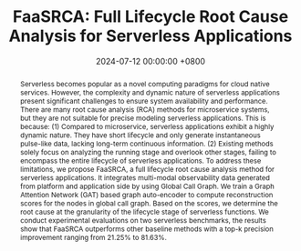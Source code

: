 ---
title:          "FaaSRCA: Full Lifecycle Root Cause Analysis for Serverless Applications"
date:           2024-07-12 00:00:00 +0800
selected:       false
pub:            >-
                In 35th IEEE International Symposium on Software Reliability Engineering.
pub_pre:        >-
                <span class="badge badge-pill badge-custom badge-success">ISSRE'24 (CCF B)</span>
# <span class="badge badge-pill badge-custom badge-info">FSE'24</span>
# pub_post:       'Under review.'
# pub_last:       '🏆 <span style="color:red"><b>Best Paper Award</b></span>'
abstract: >-
    Serverless becomes popular as a novel computing paradigms for cloud native services. However, the complexity and dynamic nature of serverless applications present significant challenges to ensure system availability and performance. There are many root cause analysis (RCA) methods for microservice systems, but they are not suitable for precise modeling serverless applications. This is because: (1) Compared to microservice, serverless applications exhibit a highly dynamic nature. They have short lifecycle and only generate instantaneous pulse-like data, lacking long-term continuous information. (2) Existing methods solely focus on analyzing the running stage and overlook other stages, failing to encompass the entire lifecycle of serverless applications. To address these limitations, we propose FaaSRCA, a full lifecycle root cause analysis method for serverless applications. It integrates multi-modal observability data generated from platform and application side by using Global Call Graph. We train a Graph Attention Network (GAT) based graph auto-encoder to compute reconstruction scores for the nodes in global call graph. Based on the scores, we determine the root cause at the granularity of the lifecycle stage of serverless functions. We conduct experimental evaluations on two serverless benchmarks, the results show that FaaSRCA outperforms other baseline methods with a top-k precision improvement ranging from 21.25% to 81.63%.
# cover:          assets/images/covers/Prism-cover.png
authors:
  - Jin Huang
  - Pengfei Chen†
  - Guangba Yu
  - Yilun Wang
  - Haiyu Huang
  - Zilong He

links:
  Paper: https://yuxiaoba.github.io/files/ISSRE24/faasrca.pdf
  DOI: https://doi.org/10.1109/ISSRE62328.2024.00047
  BibTex: https://yuxiaoba.github.io/files/ISSRE24/faasrca-bibtex.txt
  # Arxiv:
---